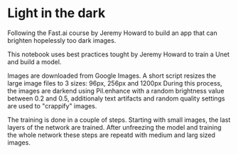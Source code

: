 # Light in the dark

Following the Fast.ai course by Jeremy Howard to build an app that can brighten hopelessly too dark images. 

This notebook uses best practices tought by Jeremy Howard to train a Unet and build a model. 

Images are downloaded from Google Images. A short script resizes the large image files to 3 sizes: 96px, 256px and 1200px
During this process, the images are darkend using Pil.enhance with a random brightness value between 0.2 and 0.5, additionaly text artifacts and random quality settings are used to "crappify" images.

The training is done in a couple of steps. Starting with small images, the last layers of the network are trained. After unfreezing the model and training the whole network these steps are repeatd with medium and larg sized images. 

